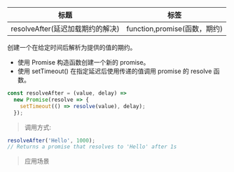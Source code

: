 | 标题                             | 标签                         |
| -------------------------------- | ---------------------------- |
| resolveAfter(延迟加载期约的解决) | function,promise(函数，期约) |

创建一个在给定时间后解析为提供的值的期约。

- 使用 Promise 构造函数创建一个新的 promise。
- 使用 setTimeout() 在指定延迟后使用传递的值调用 promise 的 resolve 函数。

```js
const resolveAfter = (value, delay) =>
  new Promise(resolve => {
    setTimeout(() => resolve(value), delay);
  });
```

> 调用方式:

```js
resolveAfter('Hello', 1000);
// Returns a promise that resolves to 'Hello' after 1s
```

> 应用场景
